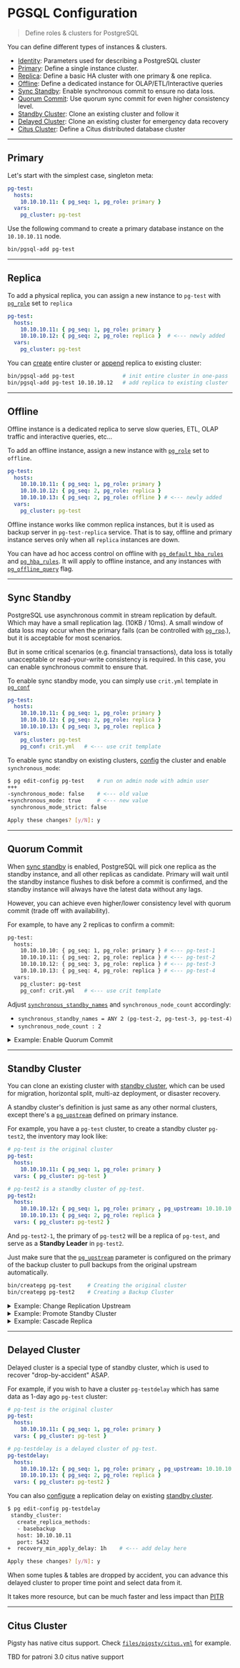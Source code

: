 # PGSQL Configuration

> Define roles & clusters for PostgreSQL

You can define different types of instances & clusters.

- [Identity](#identity): Parameters used for describing a PostgreSQL cluster
- [Primary](#primary): Define a single instance cluster.
- [Replica](#replica): Define a basic HA cluster with one primary & one replica.
- [Offline](#offline): Define a dedicated instance for OLAP/ETL/Interactive queries
- [Sync Standby](#sync-standby): Enable synchronous commit to ensure no data loss.
- [Quorum Commit](#quorum-commit):   Use quorum sync commit for even higher consistency level.
- [Standby Cluster](#standby-cluster): Clone an existing cluster and follow it
- [Delayed Cluster](#delayed-cluster): Clone an existing cluster for emergency data recovery
- [Citus Cluster](#citus-cluster): Define a Citus distributed database cluster



----------------

## Primary

Let's start with the simplest case, singleton meta:

```yaml
pg-test:
  hosts:
    10.10.10.11: { pg_seq: 1, pg_role: primary }
  vars:
    pg_cluster: pg-test
```

Use the following command to create a primary database instance on the `10.10.10.11` node.

```bash
bin/pgsql-add pg-test
```



----------------

## Replica

To add a physical replica, you can assign a new instance to `pg-test` with [`pg_role`](PARAM#pg_role) set to `replica`

```yaml
pg-test:
  hosts:
    10.10.10.11: { pg_seq: 1, pg_role: primary }
    10.10.10.12: { pg_seq: 2, pg_role: replica }  # <--- newly added
  vars:
    pg_cluster: pg-test
```

You can [create](PGSQL-ADMIN#create-cluster) entire cluster or [append](PGSQL-ADMIN#append-replica) replica to existing cluster:

```bash
bin/pgsql-add pg-test               # init entire cluster in one-pass
bin/pgsql-add pg-test 10.10.10.12   # add replica to existing cluster
```


----------------

## Offline

Offline instance is a dedicated replica to serve slow queries, ETL, OLAP traffic and interactive queries, etc...

To add an offline instance, assign a new instance with [`pg_role`](PARAM#pg_role) set to `offline`.

```yaml
pg-test:
  hosts:
    10.10.10.11: { pg_seq: 1, pg_role: primary }
    10.10.10.12: { pg_seq: 2, pg_role: replica }
    10.10.10.13: { pg_seq: 2, pg_role: offline } # <--- newly added
  vars:
    pg_cluster: pg-test
```

Offline instance works like common replica instances, but it is used as backup server in `pg-test-replica` service.
That is to say, offline and primary instance serves only when all `replica` instances are down.

You can have ad hoc access control on offline with [`pg_default_hba_rules`](PARAM#pg_default_hba_rules) and [`pg_hba_rules`](PARAM#pg_hba_rules). 
It will apply to offline instance, and any instances with [`pg_offline_query`](PARAM#pg_offline_query) flag.



----------------

## Sync Standby

PostgreSQL use asynchronous commit in stream replication by default. Which may have a small replication lag. (10KB / 10ms).
A small window of data loss may occur when the primary fails (can be controlled with [`pg_rpo`](PARAM#pg_rpo).), but it is acceptable for most scenarios. 

But in some critical scenarios (e.g. financial transactions), data loss is totally unacceptable or read-your-write consistency is required.
In this case, you can enable synchronous commit to ensure that.

To enable sync standby mode, you can simply use `crit.yml` template in [`pg_conf`](PARAM#pg_conf)

```yaml
pg-test:
  hosts:
    10.10.10.11: { pg_seq: 1, pg_role: primary }
    10.10.10.12: { pg_seq: 2, pg_role: replica }
    10.10.10.13: { pg_seq: 3, pg_role: replica }
  vars:
    pg_cluster: pg-test
    pg_conf: crit.yml   # <--- use crit template
```

To enable sync standby on existing clusters, [config](PGSQL-ADMIN#config-cluster) the cluster and enable `synchronous_mode`:

```bash
$ pg edit-config pg-test    # run on admin node with admin user
+++
-synchronous_mode: false    # <--- old value
+synchronous_mode: true     # <--- new value
 synchronous_mode_strict: false

Apply these changes? [y/N]: y
```



----------------

## Quorum Commit

When [sync standby](#sync-standby) is enabled, PostgreSQL will pick one replica as the standby instance, and all other replicas as candidate.
Primary will wait until the standby instance flushes to disk before a commit is confirmed, and the standby instance will always have the latest data without any lags.

However, you can achieve even higher/lower consistency level with quorum commit (trade off with availability).

For example, to have any 2 replicas to confirm a commit: 

```bash
pg-test:
  hosts:
    10.10.10.10: { pg_seq: 1, pg_role: primary } # <--- pg-test-1
    10.10.10.11: { pg_seq: 2, pg_role: replica } # <--- pg-test-2
    10.10.10.12: { pg_seq: 3, pg_role: replica } # <--- pg-test-3
    10.10.10.13: { pg_seq: 4, pg_role: replica } # <--- pg-test-4
  vars:
    pg_cluster: pg-test
    pg_conf: crit.yml   # <--- use crit template
```

Adjust  [`synchronous_standby_names`](https://www.postgresql.org/docs/current/runtime-config-replication.html#synchronous_standby_names) and `synchronous_node_count` accordingly:
* `synchronous_standby_names = ANY 2 (pg-test-2, pg-test-3, pg-test-4)`
* `synchronous_node_count : 2`

<details><summary>Example: Enable Quorum Commit</summary>

```bash
$ pg edit-config pg-test
---
+++
@@ -82,10 +82,12 @@
     work_mem: 4MB
+    synchronous_standby_names: 'ANY 2 (pg-test-2, pg-test-3, pg-test-4)'
 
-synchronous_mode: false
+synchronous_mode: true
+synchronous_node_count: 2
 synchronous_mode_strict: false

Apply these changes? [y/N]: y
```

After the application, the configuration takes effect, and two Sync Standby appear. When the cluster has Failover or expansion and contraction, please adjust these parameters to avoid service unavailability.

```bash
+ Cluster: pg-test (7080814403632534854) +---------+----+-----------+-----------------+
| Member    | Host        | Role         | State   | TL | Lag in MB | Tags            |
+-----------+-------------+--------------+---------+----+-----------+-----------------+
| pg-test-1 | 10.10.10.10 | Leader       | running |  1 |           | clonefrom: true |
| pg-test-2 | 10.10.10.11 | Sync Standby | running |  1 |         0 | clonefrom: true |
| pg-test-3 | 10.10.10.12 | Sync Standby | running |  1 |         0 | clonefrom: true |
| pg-test-4 | 10.10.10.13 | Replica      | running |  1 |         0 | clonefrom: true |
+-----------+-------------+--------------+---------+----+-----------+-----------------+
```

</details>





----------------

## Standby Cluster

You can clone an existing cluster with [standby cluster](#standby-cluster), which can be used for migration, horizontal split, multi-az deployment, or disaster recovery.

A standby cluster's definition is just same as any other normal clusters, except there's a [`pg_upstream`](PARAM#pg_upstream) defined on primary instance.

For example, you have a `pg-test` cluster, to create a standby cluster `pg-test2`, the inventory may look like: 

```yaml
# pg-test is the original cluster
pg-test:
  hosts:
    10.10.10.11: { pg_seq: 1, pg_role: primary }
  vars: { pg_cluster: pg-test }

# pg-test2 is a standby cluster of pg-test.
pg-test2:
  hosts:
    10.10.10.12: { pg_seq: 1, pg_role: primary , pg_upstream: 10.10.10.11 } # <--- pg_upstream is defined here
    10.10.10.13: { pg_seq: 2, pg_role: replica }
  vars: { pg_cluster: pg-test2 }
```

And `pg-test2-1`, the primary of `pg-test2` will be a replica of `pg-test`, and serve as a **Standby Leader** in `pg-test2`.

Just make sure that the [`pg_upstream`](/en/docs/pgsql/config#pg_upstream) parameter is configured on the primary of the backup cluster to pull backups from the original upstream automatically.

```bash
bin/createpg pg-test     # Creating the original cluster
bin/createpg pg-test2    # Creating a Backup Cluster
```


<details><summary>Example: Change Replication Upstream</summary>

You can change the replication upstream of the standby cluster when necessary (e.g. upstream failover).

To do so, just change the `standby_cluster.host` to the new upstream ip address and apply.

```bash
$ pg edit-config pg-test2

 standby_cluster:
   create_replica_methods:
   - basebackup
-  host: 10.10.10.13     # <--- The old upstream
+  host: 10.10.10.12     # <--- The new upstream
   port: 5432

 Apply these changes? [y/N]: y
```

</details>



<details><summary>Example: Promote Standby Cluster</summary>

You can promote standby cluster to a standalone cluster at any time.

To do so, you have to [config](PGSQL-ADMIN#config-cluster) cluster and wipe the entire `standby_cluster` section then apply.

```bash
$ pg edit-config pg-test2
-standby_cluster:
-  create_replica_methods:
-  - basebackup
-  host: 10.10.10.11
-  port: 5432

Apply these changes? [y/N]: y
```

</details>



<details><summary>Example: Cascade Replica</summary>

If the [`pg_upstream`](PARAM#pg_upstream) is specified for **replica** rather than **primary**, the replica will be configured as a cascade replica with given upstream ip instead of the cluster primary

```yaml
pg-test:
  hosts: # pg-test-1 ---> pg-test-2 ---> pg-test-3
    10.10.10.11: { pg_seq: 1, pg_role: primary }
    10.10.10.12: { pg_seq: 2, pg_role: replica } # <--- bridge instance
    10.10.10.13: { pg_seq: 2, pg_role: replica, pg_upstream: 10.10.10.12 } 
    # ^--- replicate from pg-test-2 (the bridge) instead of pg-test-1 (the primary) 
  vars: { pg_cluster: pg-test }
```

</details>





----------------

## Delayed Cluster

Delayed cluster is a special type of standby cluster, which is used to recover "drop-by-accident" ASAP.

For example, if you wish to have a cluster `pg-testdelay` which has same data as 1-day ago `pg-test` cluster:

```yaml
# pg-test is the original cluster
pg-test:
  hosts:
    10.10.10.11: { pg_seq: 1, pg_role: primary }
  vars: { pg_cluster: pg-test }

# pg-testdelay is a delayed cluster of pg-test.
pg-testdelay:
  hosts:
    10.10.10.12: { pg_seq: 1, pg_role: primary , pg_upstream: 10.10.10.11, pg_delay: 1d }
    10.10.10.13: { pg_seq: 2, pg_role: replica }
  vars: { pg_cluster: pg-test2 }
```

You can also [configure](PGSQL-ADMIN#config-cluster) a replication delay on existing [standby cluster](#standby-cluster). 

```bash
$ pg edit-config pg-testdelay
 standby_cluster:
   create_replica_methods:
   - basebackup
   host: 10.10.10.11
   port: 5432
+  recovery_min_apply_delay: 1h    # <--- add delay here

Apply these changes? [y/N]: y
```

When some tuples & tables are dropped by accident, you can advance this delayed cluster to proper time point and select data from it.

It takes more resource, but can be much faster and less impact than [PITR](PGSQL-PITR.md)






----------------

## Citus Cluster

Pigsty has native citus support. Check [`files/pigsty/citus.yml`](https://github.com/Vonng/pigsty/blob/master/files/pigsty/citus.yml) for example.

TBD for patroni 3.0 citus native support